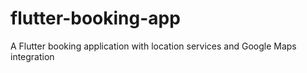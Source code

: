 # flutter-booking-app
A Flutter booking application with location services and Google Maps integration

